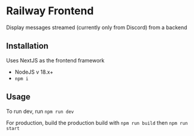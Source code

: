 # Railway Frontend

Display messages streamed (currently only from Discord) from a backend

## Installation

Uses NextJS as the frontend framework

- NodeJS v 18.x+
- `npm i`

## Usage

To run dev, run `npm run dev`

For production, build the production build with `npm run build` then `npm run start`
